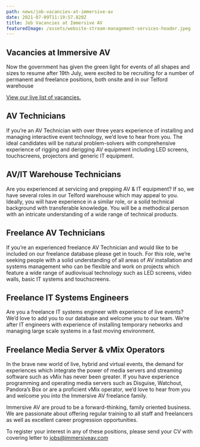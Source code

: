 ```yaml
---
path: news/job-vacancies-at-immersive-av
date: 2021-07-09T11:19:57.820Z
title: Job Vacancies at Immersive AV
featuredImage: /assets/website-stream-management-services-header.jpeg
---
```

## Vacancies at Immersive AV

Now the government has given the green light for events of all shapes and sizes to resume after 19th July, were excited to be recruiting for a number of permanent and freelance positions, both onsite and in our Telford warehouse



[View our live list of vacancies.](../vacancies)



## AV Technicians

If you’re an AV Technician with over three years experience of installing and managing interactive event technology, we’d love to hear from you. The ideal candidates will be natural problem-solvers with comprehensive experience of rigging and derigging AV equipment including LED screens, touchscreens, projectors and generic IT equipment.

## AV/IT Warehouse Technicians

Are you experienced at servicing and prepping AV & IT equipment? If so, we have several roles in our Telford warehouse which may appeal to you. Ideally, you will have experience in a similar role, or a solid technical background with transferable knowledge. You will be a methodical person with an intricate understanding of a wide range of technical products.

## Freelance AV Technicians

If you’re an experienced freelance AV Technician and would like to be included on our freelance database please get in touch. For this role, we’re seeking people with a solid understanding of all areas of AV installation and systems management who can be flexible and work on projects which feature a wide range of audiovisual technology such as LED screens, video walls, basic IT systems and touchscreens.

## Freelance IT Systems Engineers

Are you a freelance IT systems engineer with experience of live events? We’d love to add you to our database and welcome you to our team. We’re after IT engineers with experience of installing temporary networks and managing large scale systems in a fast moving environment.

## Freelance Media Server & vMix Operators

In the brave new world of live, hybrid and virtual events, the demand for experiences which integrate the power of media servers and streaming software such as vMix has never been greater. If you have experience programming and operating media servers such as Disguise, Watchout, Pandora’s Box or are a proficient vMix operator, we’d love to hear from you and welcome you into the Immersive AV freelance family.

Immersive AV are proud to be a forward-thinking, family oriented business. We are passionate about offering regular training to all staff and freelancers as well as excellent career progression opportunities.

To register your interest in any of these positions, please send your CV with covering letter to [jobs@immersiveav.com](mailto:jobs@immersiveav.com)